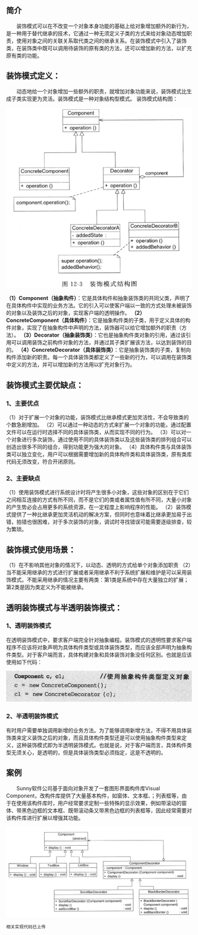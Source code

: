 ## 简介 
&emsp;&emsp;装饰模式可以在不改变一个对象本身功能的基础上给对象增加额外的新行为，是一种用于替代继承的技术，它通过一种无须定义子类的方式来给对象动态增加职责，使用对象之间的关联关系取代类之间的继承关系。在装饰模式中引入了装饰类，在装饰类中既可以调用待装饰的原有类的方法，还可以增加新的方法，以扩充原有类的功能。
## 装饰模式定义：
&emsp;&emsp;动态地给一个对象增加一些额外的职责，就增加对象功能来说，装饰模式比生成子类实现更为灵活。装饰模式是一种对象结构型模式。
装饰模式结构图：
<div style="aligin:center">
    <img src="image/decorator.png">
</div>

**（1）Component（抽象构件）**：它是具体构件和抽象装饰类的共同父类，声明了在具体构件中实现的业务方法。它的引入可以使客户端以一致的方式处理未被装饰的对象以及装饰之后的对象，实现客户端的透明操作。
**（2）ConcreteComponent（具体构件）**：它是抽象构件类的子类，用于定义具体的构件对象，实现了在抽象构件中声明的方法，装饰器可以给它增加额外的职责（方法）。
**（3）Decorator（抽象装饰类）**：它也是抽象构件类对象的引用，通过该引用可以调用装饰之前构件对象的方法，并通过其子类扩展该方法，以达到装饰的目的。
**（4）ConcreteDecorator（具体装饰类）**：它是抽象装饰类的子类，复制向构件添加新的职责。每一个具体装饰类都定义了一些新的行为，可以调用在装饰类中定义的方法，并可以增加新的方法用以扩充对象行为。
## 装饰模式主要优缺点：
### 1、主要优点
（1）对于扩展一个对象的功能，装饰模式比继承模式更加灵活性，不会导致类的个数急剧增加。
（2）可以通过一种动态的方式来扩展一个对象的功能，通过配置文件可以在运行时选择不同的具体装饰类，从而实现不同的行为。
（3）可以对一个对象进行多次装饰，通过使用不同的具体装饰类以及这些装饰类的排列组合可以创造出很多不同的组合，得到功能更为强大的对象。
（4）具体构件类与具体装饰类可以独立变化，用户可以根据需要增加新的具体构件类和具体装饰类，原有类库代码无须改变，符合开闭原则。
### 2、主要缺点
（1）使用装饰模式进行系统设计时将产生很多小对象，这些对象的区别在于它们之间相互连接的方式有所不同，而不是它们的类或者属性值有所不同，大量小对象的产生势必会占用更多的系统资源，在一定程度上影响程序的性能。
（2）装饰模式提供了一种比继承更加灵活机动的解决方案，但同时也意味着比继承更加易于出错，拍错也很困难，对于多次装饰的对象，调试时寻找错误可能需要逐级排查，较为繁琐。
## 装饰模式使用场景：
（1）在不影响其他对象的情况下，以动态、透明的方式给单个对象添加职责
（2）当不能采用继承的方式进行扩展或者采用继承不利于系统扩展和维护是可以采用装饰模式。不能采用继承的情况主要有两类：第1类是系统中存在大量独立的扩展；第2类是因为类定义为不能被继承。
## 透明装饰模式与半透明装饰模式：
### 1、透明装饰模式
在透明装饰模式中，要求客户端完全针对抽象编程。装饰模式的透明性要求客户端程序不应该将对象声明为具体构件类型或具体装饰类型，而应该全部声明为抽象构件类型。对于客户端而言，具体构建对象和具体装饰对象没任何区别。也就是应该使用如下代码：

![avatar](image/transparent.png)

### 2、半透明装饰模式
有时用户需要单独调用新增的业务方法。为了能够调用新增方法，不得不用具体装饰类来定义装饰之后的对象，而且具体构件类型还是可以使用抽象构件类型来定义，这种装饰模式即为半透明装饰模式。也就是说，对于客户端而言，具体构件类型无须关心，是透明的，但是具体装饰类型必须指定，这是不透明的。
## 案例
&emsp;&emsp;Sunny软件公司基于面向对象开发了一套图形界面构件库Visual Component，改构件库提供了大量基本构件，如窗体、文本框、；列表框等，由于在使用该构件库时，用户经常要求定制一些特殊的显示效果，例如带滚动的窗体、带黑色边框的文本框、既带滚动条又带黑色边框的列表框等，因此经常需要对该构件库进行扩展以增强其功能。

<div style="aligin:center">
    <img src="image/example.png">
</div>

``` 
相关实现代码已上传